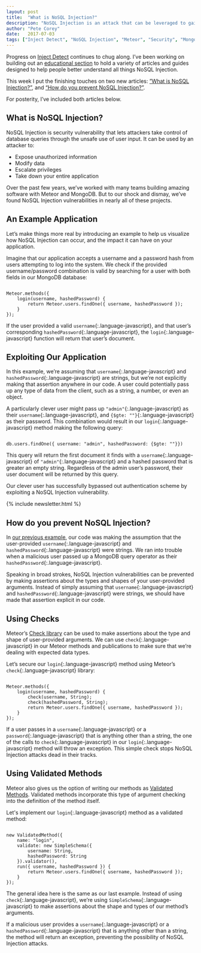```yaml
---
layout: post
title:  "What is NoSQL Injection?"
description: "NoSQL Injection is an attack that can be leveraged to gain complete control over the queries run against your database. Inject Detect aims to prevent it."
author: "Pete Corey"
date:   2017-07-03
tags: ["Inject Detect", "NoSQL Injection", "Meteor", "Security", "MongoDB"]
---
```


Progress on [Inject Detect](http://www.injectdetect.com/) continues to chug along. I’ve been working on building out an [educational section](http://www.injectdetect.com/education/) to hold a variety of articles and guides designed to help people better understand all things NoSQL Injection.

This week I put the finishing touches on two new articles: [”What is NoSQL Injection?”](http://www.injectdetect.com/education/what-is-nosql-injection/), and [“How do you prevent NoSQL Injection?”](http://www.injectdetect.com/education/how-do-you-prevent-nosql-injection/).

For posterity, I’ve included both articles below.

## What is NoSQL Injection?

NoSQL Injection is security vulnerability that lets attackers take control of database queries through the unsafe use of user input. It can be used by an attacker to:

- Expose unauthorized information
- Modify data
- Escalate privileges
- Take down your entire application

Over the past few years, we’ve worked with many teams building amazing software with Meteor and MongoDB. But to our shock and dismay, we’ve found NoSQL Injection vulnerabilities in nearly all of these projects.

## An Example Application

Let’s make things more real by introducing an example to help us visualize how NoSQL Injection can occur, and the impact it can have on your application.

Imagine that our application accepts a username and a password hash from users attempting to log into the system. We check if the provided username/password combination is valid by searching for a user with both fields in our MongoDB database:

<pre class='language-javascript'><code class='language-javascript'>
Meteor.methods({
    login(username, hashedPassword) {
        return Meteor.users.findOne({ username, hashedPassword });
    }
});
</code></pre>

If the user provided a valid `username`{:.language-javascript}, and that user’s corresponding `hashedPassword`{:.language-javascript}, the `login`{:.language-javascript} function will return that user’s document.

## Exploiting Our Application

In this example, we’re assuming that `username`{:.language-javascript} and `hashedPassword`{:.language-javascript} are strings, but we’re not explicitly making that assertion anywhere in our code. A user could potentially pass up any type of data from the client, such as a string, a number, or even an object.

A particularly clever user might pass up `"admin"`{:.language-javascript} as their `username`{:.language-javascript}, and `{$gte: ""}`{:.language-javascript} as their password. This combination would result in our `login`{:.language-javascript} method making the following query:

<pre class='language-javascript'><code class='language-javascript'>
db.users.findOne({ username: "admin", hashedPassword: {$gte: ""}})
</code></pre>

This query will return the first document it finds with a `username`{:.language-javascript} of `"admin"`{:.language-javascript} and a hashed password that is greater an empty string. Regardless of the admin user’s password, their user document will be returned by this query.

Our clever user has successfully bypassed out authentication scheme by exploiting a NoSQL Injection vulnerability.

{% include newsletter.html %}

## How do you prevent NoSQL Injection?

In [our previous example](http://www.injectdetect.com/education/what-is-nosql-injection/), our code was making the assumption that the user-provided `username`{:.language-javascript} and `hashedPassword`{:.language-javascript} were strings. We ran into trouble when a malicious user passed up a MongoDB query operator as their `hashedPassword`{:.language-javascript}.

Speaking in broad strokes, NoSQL Injection vulnerabilities can be prevented by making assertions about the types and shapes of your user-provided arguments. Instead of simply assuming that `username`{:.language-javascript} and `hashedPassword`{:.language-javascript} were strings, we should have made that assertion explicit in our code.

## Using Checks

Meteor’s [Check library](https://docs.meteor.com/api/check.html) can be used to make assertions about the type and shape of user-provided arguments. We can use `check`{:.language-javascript} in our Meteor methods and publications to make sure that we’re dealing with expected data types.

Let’s secure our `login`{:.language-javascript} method using Meteor’s `check`{:.language-javascript} library:

<pre class='language-javascript'><code class='language-javascript'>
Meteor.methods({
    login(username, hashedPassword) {
        check(username, String);
        check(hashedPassword, String);
        return Meteor.users.findOne({ username, hashedPassword });
    }
});
</code></pre>

If a user passes in a `username`{:.language-javascript} or a `password`{:.language-javascript} that is anything other than a string, the one of the calls to `check`{:.language-javascript} in our `login`{:.language-javascript} method will throw an exception. This simple check stops NoSQL Injection attacks dead in their tracks.

## Using Validated Methods

Meteor also gives us the option of writing our methods as [Validated Methods](https://guide.meteor.com/methods.html#validated-method). Validated methods incorporate this type of argument checking into the definition of the method itself.

Let's implement our `login`{:.language-javascript} method as a validated method:

<pre class='language-javascript'><code class='language-javascript'>
new ValidatedMethod({
    name: "login",
    validate: new SimpleSchema({
        username: String,
        hashedPassword: String
    }).validator(),
    run({ username, hashedPassword }) {
        return Meteor.users.findOne({ username, hashedPassword });
    }
});
</code></pre>

The general idea here is the same as our last example. Instead of using `check`{:.language-javascript}, we’re using `SimpleSchema`{:.language-javascript} to make assertions about the shape and types of our method’s arguments.

If a malicious user provides a `username`{:.language-javascript} or a `hashedPassword`{:.language-javascript} that is anything other than a string, the method will return an exception, preventing the possibility of NoSQL Injection attacks.
